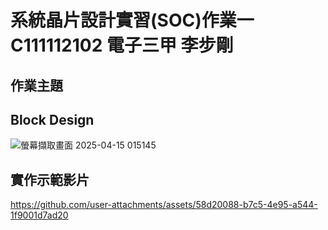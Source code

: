 # 系統晶片設計實習(SOC)作業一      C111112102 電子三甲 李步剛
## 作業主題

## Block Design
![螢幕擷取畫面 2025-04-15 015145](https://github.com/user-attachments/assets/43f11925-d596-450a-b5f4-6761b64da03b)



## 實作示範影片
https://github.com/user-attachments/assets/58d20088-b7c5-4e95-a544-1f9001d7ad20

